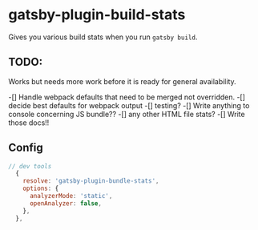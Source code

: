# gatsby-plugin-build-stats

Gives you various build stats when you run `gatsby build`. 

## TODO:

Works but needs more work before it is ready for general availability. 

-[] Handle webpack defaults that need to be merged not overridden.
-[] decide best defaults for webpack output
-[] testing?
-[] Write anything to console concerning JS bundle??
-[] any other HTML file stats?
-[] Write those docs!!


## Config

  ```js
  // dev tools
    {
      resolve: 'gatsby-plugin-bundle-stats',
      options: {
        analyzerMode: 'static',
        openAnalyzer: false,
      },
    },
```